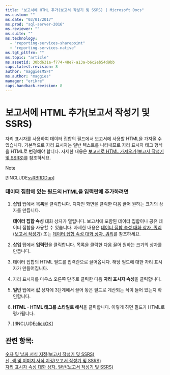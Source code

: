 ```yaml
---
title: "보고서에 HTML 추가(보고서 작성기 및 SSRS) | Microsoft Docs"
ms.custom: ""
ms.date: "03/01/2017"
ms.prod: "sql-server-2016"
ms.reviewer: ""
ms.suite: ""
ms.technology: 
  - "reporting-services-sharepoint"
  - "reporting-services-native"
ms.tgt_pltfrm: ""
ms.topic: "article"
ms.assetid: 30bd631a-f774-48e7-a13a-b6c2eb54d9bb
caps.latest.revision: 8
author: "maggiesMSFT"
ms.author: "maggies"
manager: "erikre"
caps.handback.revision: 8
---
```

# 보고서에 HTML 추가(보고서 작성기 및 SSRS)
  자리 표시자를 사용하여 데이터 집합의 필드에서 보고서에 사용할 HTML을 가져올 수 있습니다. 기본적으로 자리 표시자는 일반 텍스트를 나타내므로 자리 표시자 태그 형식을 HTML로 변경해야 합니다. 자세한 내용은 [보고서로 HTML 가져오기&#40;보고서 작성기 및 SSRS&#41;](../../reporting-services/report-design/importing-html-into-a-report-report-builder-and-ssrs.md)를 참조하세요.  
  
> [!NOTE]  
>  [!INCLUDE[ssRBRDDup](../../includes/ssrbrddup-md.md)]  
  
### 데이터 집합에 있는 필드의 HTML을 입력란에 추가하려면  
  
1.  **삽입** 탭에서 **목록**을 클릭합니다. 디자인 화면을 클릭한 다음 끌어 원하는 크기의 상자를 만듭니다.  
  
     **데이터 집합 속성** 대화 상자가 열립니다. 보고서에 포함된 데이터 집합이나 공유 데이터 집합을 사용할 수 있습니다. 자세한 내용은 [데이터 집합 속성 대화 상자, 쿼리&#40;보고서 작성기&#41;](../../reporting-services/report-data/dataset-properties-dialog-box-query-report-builder.md) 또는 [데이터 집합 속성 대화 상자, 쿼리](../Topic/Dataset%20Properties%20Dialog%20Box,%20Query.md)를 참조하세요.  
  
2.  **삽입** 탭에서 **입력란**을 클릭합니다. 목록을 클릭한 다음 끌어 원하는 크기의 상자를 만듭니다.  
  
3.  데이터 집합의 HTML 필드를 입력란으로 끌어옵니다. 해당 필드에 대한 자리 표시자가 만들어집니다.  
  
4.  자리 표시자를 마우스 오른쪽 단추로 클릭한 다음 **자리 표시자 속성**을 클릭합니다.  
  
5.  **일반** 탭에서 **값** 상자에 3단계에서 끌어 놓은 필드로 계산되는 식이 들어 있는지 확인합니다.  
  
6.  **HTML - HTML 태그를 스타일로 해석**을 클릭합니다. 이렇게 하면 필드가 HTML로 평가됩니다.  
  
7.  [!INCLUDE[clickOK](../../includes/clickok-md.md)]  
  
## 관련 항목:  
 [숫자 및 날짜 서식 지정&#40;보고서 작성기 및 SSRS&#41;](../../reporting-services/report-design/formatting-numbers-and-dates-report-builder-and-ssrs.md)   
 [선, 색 및 이미지 서식 지정&#40;보고서 작성기 및 SSRS&#41;](../../reporting-services/report-design/formatting-lines-colors-and-images-report-builder-and-ssrs.md)   
 [자리 표시자 속성 대화 상자, 일반&#40;보고서 작성기 및 SSRS&#41;](../Topic/Placeholder%20Properties%20Dialog%20Box,%20General%20\(Report%20Builder%20and%20SSRS\).md)  
  
  